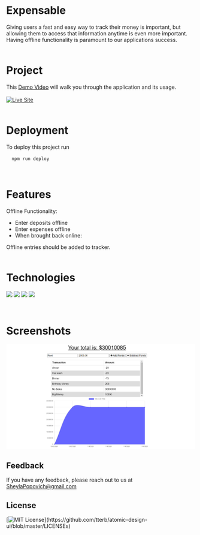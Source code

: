 # **Expensable**
Giving users a fast and easy way to track their money is important, but allowing them to access that information anytime is even more important. Having offline functionality is paramount to our applications success.
<br>
<br>
# Project 
This [Demo Video]( https://drive.google.com/file/d/16Cq-wyUdTlcVyiBaqs8oEzl6kauLvy94/view?usp=sharing) will walk you through the application and its usage. <br> <br> <a href="https://ghostly-fangs-90647.herokuapp.com/ "><img src="https://img.shields.io/badge/-👉 See Live Site-success?style=for-the-badge"  alt="Live Site" /></a>
<br>
<br>
# Deployment

To deploy this project run

```bash
  npm run deploy
``` 
<br>

# Features
Offline Functionality:

- Enter deposits offline
- Enter expenses offline
- When brought back online:

Offline entries should be added to tracker.
<br>
<br>
# Technologies
<p>
    <img src="https://img.shields.io/badge/HTML-yellow" />
    <img src="https://img.shields.io/badge/CSS-blue" />
    <img src="https://img.shields.io/badge/Javascript-orange" />
    <img src="https://img.shields.io/badge/NodeJS-red" />
</p>
<br>


# Screenshots
![Expensable](assets\screenshot-transactions.png)

## Feedback
If you have any feedback, please reach out to us at SheylaPopovich@gmail.com
<br> 

## License
[![MIT License](https://img.shields.io/apm/l/atomic-design-ui.svg?)](https://github.com/tterb/atomic-design-ui/blob/master/LICENSEs)
